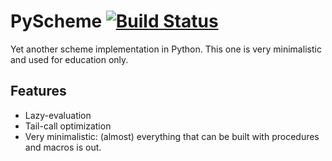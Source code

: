 # PyScheme [![Build Status](https://travis-ci.org/rodrigosetti/pyscheme.svg?branch=master)](https://travis-ci.org/rodrigosetti/pyscheme)

Yet another scheme implementation in Python. This one is very minimalistic and
used for education only.

## Features

 * Lazy-evaluation
 * Tail-call optimization
 * Very minimalistic: (almost) everything that can be built with procedures and
   macros is out.

